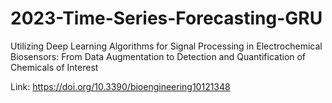 # 2023-Time-Series-Forecasting-GRU

Utilizing Deep Learning Algorithms for Signal Processing in Electrochemical Biosensors: From Data Augmentation to Detection and Quantification of Chemicals of Interest

Link: https://doi.org/10.3390/bioengineering10121348

